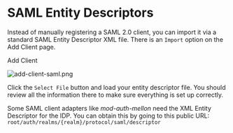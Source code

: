 # SAML Entity Descriptors

Instead of manually registering a SAML 2.0 client, you can import it via a standard SAML Entity Descriptor XML file. There is an `Import` option on the Add Client page.

Add Client

![add-client-saml.png](https://wjw465150.gitbooks.io/keycloak-documentation/content/server\_admin/keycloak-images/add-client-saml.png)

Click the `Select File` button and load your entity descriptor file. You should review all the information there to make sure everything is set up correctly.

Some SAML client adapters like _mod-auth-mellon_ need the XML Entity Descriptor for the IDP. You can obtain this by going to this public URL: `root/auth/realms/{realm}/protocol/saml/descriptor`
